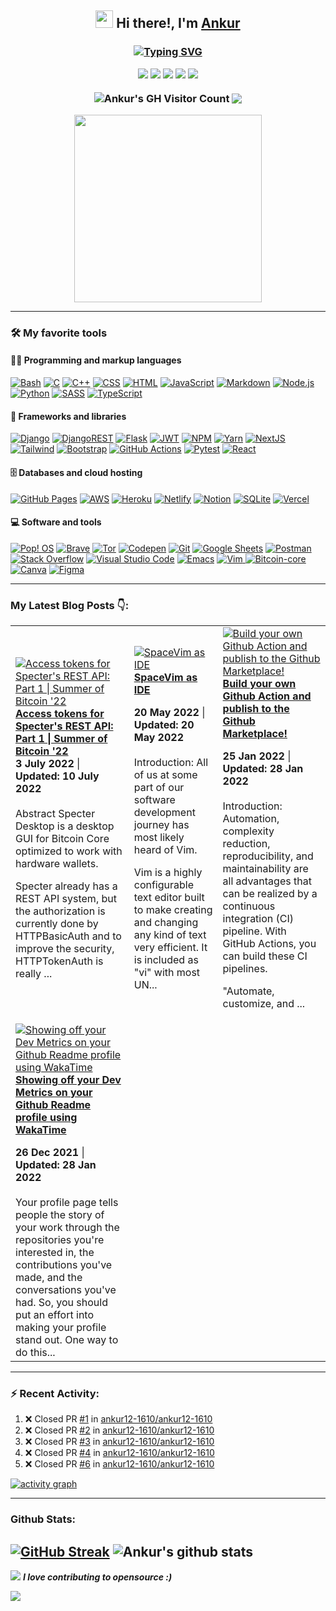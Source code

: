 <div align="center">                                          
<h2>  <img src="https://media.giphy.com/media/hvRJCLFzcasrR4ia7z/giphy.gif" width="28">
 Hi there!, I'm <a href="http://ankurrev.tech/" target="_blank"e>Ankur</a>
<h3>

[![Typing SVG](https://readme-typing-svg.herokuapp.com?duration=7000&color=2563EB&center=true&width=600&lines=OSS+Contributer+%7C+Bitcoiner+%7C+Technical+Writer)](https://git.io/typing-svg)

<p>
 <a href="https://ankurrev.tech"><img src="https://img.icons8.com/pastel-glyph/36/2266EE/internet.png"/></a>
 <a href="https://matrix.to/#/@ankur12:matrix.org"><img src="https://img.icons8.com/ios-filled/36/2266EE/matrix-logo.png"/></a>
 <a href="mailto: ankur.patil.cd.mat20@itbhu.ac.in"><img src="https://img.icons8.com/material-rounded/36/2266EE/mail.png"/></a>
 <a href="https://www.linkedin.com/in/ankurrap/"><img src="https://img.icons8.com/ios-filled/36/2266EE/linkedin.png"/></a>
 <a href="https://my-blog.ankurrev.tech//"><img src="https://img.icons8.com/color/36/2266EE/hashnode.png"/></a>
</p>

<img align="center" src="https://komarev.com/ghpvc/?username=ankur12-1610" alt="Ankur's GH Visitor Count" />
<a href="https://ankurrev.tech" ><img align="center" src="https://img.shields.io/website?label=ankurrev.tech&url=https%3A%2F%2Fcodestackr.com"></a>
</h3>
<img width="300" src="https://media.giphy.com/media/JtwISFbwSjfIk/giphy.gif">
</div>

---

### 🛠️ My favorite tools

#### 👨‍💻 Programming and markup languages

<p>
    <a href="https://github.com/search?q=user%3Aankur12-1610+language%3Abash"><img alt="Bash" src="https://img.shields.io/badge/Bash-121011.svg?logo=gnu-bash&logoColor=white"></a>
    <a href="https://github.com/search?q=user%3Aankur12-1610+language%3Ac"><img alt="C" src="https://custom-icon-badges.herokuapp.com/badge/C-03599C.svg?logo=c-in-hexagon&logoColor=white"></a>
    <a href="https://github.com/search?q=user%3Aankur12-1610+language%3Acpp"><img alt="C++" src="https://custom-icon-badges.herokuapp.com/badge/C++-9C033A.svg?logo=cpp2&logoColor=white"></a>
    <a href="https://github.com/search?q=user%3Aankur12-1610+language%3Acss"><img alt="CSS" src="https://img.shields.io/badge/CSS-1572B6.svg?logo=css3&logoColor=white"></a>
    <a href="https://github.com/search?q=user%3Aankur12-1610+language%3Ahtml"><img alt="HTML" src="https://img.shields.io/badge/HTML-E34F26.svg?logo=html5&logoColor=white"></a>
    <a href="https://github.com/search?q=user%3Aankur12-1610+language%3Ajavascript"><img alt="JavaScript" src="https://img.shields.io/badge/JavaScript-F7DF1E.svg?logo=javascript&logoColor=black"></a>
    <a href="https://github.com/search?q=user%3Aankur12-1610+language%3Amarkdown"><img alt="Markdown" src="https://img.shields.io/badge/Markdown-000000.svg?logo=markdown&logoColor=white"></a>
    <a href="https://github.com/search?q=user%3Aankur12-1610+language%3Ajavascript"><img alt="Node.js" src="https://img.shields.io/badge/Node.js-43853D.svg?logo=node.js&logoColor=white"></a>
    <a href="https://github.com/search?q=user%3Aankur12-1610+language%3Apython"><img alt="Python" src="https://img.shields.io/badge/Python-14354C.svg?logo=python&logoColor=white"></a>
    <a href="https://github.com/search?q=user%3Aankur12-1610+language%3Asass"><img alt="SASS" src="https://img.shields.io/badge/Sass-hotpink.svg?logo=SASS&logoColor=white"></a>
    <a href="https://github.com/search?q=user%3Aankur12-1610+language%3AtypeScript"><img alt="TypeScript" src="https://img.shields.io/badge/TypeScript-007ACC.svg?logo=typescript&logoColor=white"></a>
</p>
 
#### 🧰 Frameworks and libraries

<p>
    <a href="#"><img alt="Django" src="https://img.shields.io/badge/django-%23092E20.svg?logo=django&logoColor=white"></a>
    <a href="#"><img alt="DjangoREST" src="https://img.shields.io/badge/DJANGO-REST-ff1709?logo=django&logoColor=white&color=ff1709&labelColor=gray"></a>
    <a href="#"><img alt="Flask" src="https://img.shields.io/badge/flask-%23000.svg?logo=flask&logoColor=white"></a>
    <a href="#"><img alt="JWT" src="https://img.shields.io/badge/JWT-black?logo=JSON%20web%20tokens"></a>
    <a href="#"><img alt="NPM" src="https://img.shields.io/badge/NPM-%23000000.svg?logo=npm&logoColor=white"></a>
     <a href="#"><img alt="Yarn" src="https://img.shields.io/badge/yarn-%232C8EBB.svg?logo=yarn&logoColor=white"></a>
    <a href="#"><img alt="NextJS" src="https://img.shields.io/badge/Next-black?logo=next.js&logoColor=white"></a>
    <a href="#"><img alt="Tailwind" src="https://img.shields.io/badge/tailwindcss-%2338B2AC.svg?logo=tailwind-css&logoColor=white"></a>
    <a href="#"><img alt="Bootstrap" src="https://img.shields.io/badge/Bootstrap-7952B3.svg?logo=bootstrap&logoColor=white"></a>
    <a href="#"><img alt="GitHub Actions" src="https://img.shields.io/badge/GitHub%20Actions-2671E5.svg?logo=github%20actions&logoColor=white"></a>
    <a href="#"><img alt="Pytest" src="https://img.shields.io/badge/Pytest-0A9EDC.svg?logo=pytest&logoColor=white"></a>
    <a href="#"><img alt="React" src="https://img.shields.io/badge/React-20232a.svg?logo=react&logoColor=%2361DAFB"></a>
</p>

#### 🗄️ Databases and cloud hosting

<p>
    <a href="#"><img alt="GitHub Pages" src="https://img.shields.io/badge/GitHub%20Pages-327FC7.svg?logo=github&logoColor=white"></a>
    <a href="#"><img alt="AWS" src="https://img.shields.io/badge/AWS-%23FF9900.svg?slogo=amazon-aws&logoColor=white"></a>
    <a href="#"><img alt="Heroku" src="https://img.shields.io/badge/Heroku-430098.svg?logo=heroku&logoColor=white"></a>
     <a href="#"><img alt="Netlify" src="https://img.shields.io/badge/netlify-%23000000.svg?logo=netlify&logoColor=#00C7B7"></a>
    <a href="#"><img alt="Notion" src="https://img.shields.io/badge/Notion-010101.svg?logo=notion&logoColor=white"></a>
    <a href="#"><img alt="SQLite" src ="https://img.shields.io/badge/SQLite-07405e.svg?logo=sqlite&logoColor=white"></a>
    <a href="#"><img alt="Vercel" src="https://img.shields.io/badge/Vercel-000000.svg?logo=vercel&logoColor=white"></a>
</p>

#### 💻 Software and tools

<p>
    <a href="#"><img alt="Pop! OS" src="https://img.shields.io/badge/Pop!_OS-48B9C7?logo=Pop!_OS&logoColor=white"></a>
    <a href="#"><img alt="Brave" src="https://img.shields.io/badge/-Brave-FB542B?logo=brave&logoColor=white"></a>
     <a href="#"><img alt="Tor" src="https://img.shields.io/badge/Tor-7D4698?logo=Tor-Browser&logoColor=white"></a>  
    <a href="#"><img alt="Codepen" src="https://img.shields.io/badge/Codepen-000000.svg?logo=codepen&logoColor=white"></a>
    <a href="#"><img alt="Git" src="https://img.shields.io/badge/Git-F05033.svg?logo=git&logoColor=white"></a>
    <a href="#"><img alt="Google Sheets" src="https://img.shields.io/badge/Google%20Sheets-34A853.svg?logo=google%20sheets&logoColor=white"></a>
    <a href="#"><img alt="Postman" src="https://img.shields.io/badge/Postman-FF6C37?logo=postman&logoColor=white"></a>
    <a href="#"><img alt="Stack Overflow" src="https://img.shields.io/badge/-Stack%20Overflow-FE7A16?logo=stack-overflow&logoColor=white"></a>
    <a href="#"><img alt="Visual Studio Code" src="https://img.shields.io/badge/Visual%20Studio%20Code-0078d7.svg?logo=visual-studio-code&logoColor=white"></a>
    <a href="#"><img alt="Emacs" src="https://img.shields.io/badge/Emacs-%237F5AB6.svg?logo=gnu-emacs&logoColor=white"></a>
    <a href="#"><img alt="Vim" src="https://img.shields.io/badge/VIM-%2311AB00.svg?logo=vim&logoColor=white">
    <a href="#"><img alt="Bitcoin-core" src="https://img.shields.io/badge/Bitcoin-000?logo=bitcoin&logoColor=white"></a>
    <a href="#"><img alt="Canva" src="https://img.shields.io/badge/Canva-%2300C4CC.svg?logo=Canva&logoColor=white"></a>
    <a href="#"><img alt="Figma" src="https://img.shields.io/badge/figma-%23F24E1E.svg?logo=figma&logoColor=white"></a>
 
</p>

---
 
### My Latest Blog Posts 👇:
<!-- HASHNODE_BLOG:START -->
<table><tr><td><a href="https://my-blog.ankurrev.tech//specter-sob-1" title="Access tokens for Specter's REST API: Part 1 | Summer of Bitcoin '22"><img src="https://cdn.hashnode.com/res/hashnode/image/upload/v1656862908396/J9knlsb49.png" alt="Access tokens for Specter's REST API: Part 1 | Summer of Bitcoin '22"   /></a>
<a href="https://my-blog.ankurrev.tech//specter-sob-1" title="Access tokens for Specter's REST API: Part 1 | Summer of Bitcoin '22"><strong>Access tokens for Specter's REST API: Part 1 | Summer of Bitcoin '22</strong></a>
<div><strong>3 July 2022</strong> | <strong>Updated: 10 July 2022</strong></div>
<br/> Abstract
Specter Desktop is a desktop GUI for Bitcoin Core optimized to work with hardware wallets.

Specter already has a REST API system, but the authorization is currently done by HTTPBasicAuth and to improve the security, HTTPTokenAuth is really ...</td><td><a href="https://my-blog.ankurrev.tech//spacevim" title="SpaceVim as IDE"><img src="https://cdn.hashnode.com/res/hashnode/image/upload/v1653043840192/haDMJWYrR.png" alt="SpaceVim as IDE"   /></a>
<a href="https://my-blog.ankurrev.tech//spacevim" title="SpaceVim as IDE"><strong>SpaceVim as IDE</strong></a>
<div><strong>20 May 2022</strong> | <strong>Updated: 20 May 2022</strong></div>
<br/> Introduction:
All of us at some part of our software development journey has most likely heard of Vim. 

Vim is a highly configurable text editor built to make creating and changing any kind of text very efficient. It is included as "vi" with most UN...</td><td><a href="https://my-blog.ankurrev.tech//build-your-own-github-action-and-publish-to-the-github-marketplace" title="Build your own Github Action and publish to the Github Marketplace!"><img src="https://cdn.hashnode.com/res/hashnode/image/upload/v1643109105478/H-HnvafL8.png" alt="Build your own Github Action and publish to the Github Marketplace!"   /></a>
<a href="https://my-blog.ankurrev.tech//build-your-own-github-action-and-publish-to-the-github-marketplace" title="Build your own Github Action and publish to the Github Marketplace!"><strong>Build your own Github Action and publish to the Github Marketplace!</strong></a>
<div><strong>25 Jan 2022</strong> | <strong>Updated: 28 Jan 2022</strong></div>
<br/> Introduction:
Automation, complexity reduction, reproducibility, and maintainability are all advantages that can be realized by a continuous integration (CI) pipeline. With GitHub Actions, you can build these CI pipelines.

"Automate, customize, and ...</td></tr><tr><td><a href="https://my-blog.ankurrev.tech//showing-off-your-dev-metrics-on-your-github-readme-profile-using-wakatime" title="Showing off your Dev Metrics on your Github Readme profile using WakaTime"><img src="https://cdn.hashnode.com/res/hashnode/image/upload/v1640528550235/D91dLLqSr.png" alt="Showing off your Dev Metrics on your Github Readme profile using WakaTime"   /></a>
<a href="https://my-blog.ankurrev.tech//showing-off-your-dev-metrics-on-your-github-readme-profile-using-wakatime" title="Showing off your Dev Metrics on your Github Readme profile using WakaTime"><strong>Showing off your Dev Metrics on your Github Readme profile using WakaTime</strong></a>
<div><strong>26 Dec 2021</strong> | <strong>Updated: 28 Jan 2022</strong></div>
<br/> Your profile page tells people the story of your work through the repositories you're interested in, the contributions you've made, and the conversations you've had. So, you should put an effort into making your profile stand out. 
One way to do this...</td></tr></table>
<!-- HASHNODE_BLOG:END -->

---
 
### :zap: Recent Activity:
 
<!--START_SECTION:activity-->
1. ❌ Closed PR [#1](https://github.com/ankur12-1610/ankur12-1610/pull/1) in [ankur12-1610/ankur12-1610](https://github.com/ankur12-1610/ankur12-1610)
2. ❌ Closed PR [#2](https://github.com/ankur12-1610/ankur12-1610/pull/2) in [ankur12-1610/ankur12-1610](https://github.com/ankur12-1610/ankur12-1610)
3. ❌ Closed PR [#3](https://github.com/ankur12-1610/ankur12-1610/pull/3) in [ankur12-1610/ankur12-1610](https://github.com/ankur12-1610/ankur12-1610)
4. ❌ Closed PR [#4](https://github.com/ankur12-1610/ankur12-1610/pull/4) in [ankur12-1610/ankur12-1610](https://github.com/ankur12-1610/ankur12-1610)
5. ❌ Closed PR [#6](https://github.com/ankur12-1610/ankur12-1610/pull/6) in [ankur12-1610/ankur12-1610](https://github.com/ankur12-1610/ankur12-1610)
<!--END_SECTION:activity-->

[![activity graph](https://activity-graph.herokuapp.com/graph?username=ankur12-1610&custom_title=Ankur's%20activity%20graph&theme=github-light&hide_border=true)](https://github.com/ashutosh00710/github-readme-activity-graph)
 
---

### Github Stats:
[![GitHub Streak](https://github-readme-streak-stats.herokuapp.com/?user=ankur12-1610&theme=dracula)](https://git.io/streak-stats)
![Ankur's github stats](https://github-readme-stats.vercel.app/api?username=ankur12-1610&show_icons&theme=dracula)
---
  
<p>
   
 <img src="https://media.giphy.com/media/dxn6fRlTIShoeBr69N/giphy.gif">
<em><b> I love contributing to opensource :)</em>
</p>

<img src="https://github.com/punitkmryh/punitkmryh/blob/master/wave.svg" />
